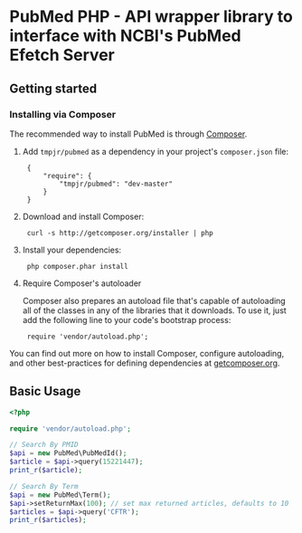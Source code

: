 PubMed PHP - API wrapper library to interface with NCBI's PubMed Efetch Server
==============================

Getting started
---------------

### Installing via Composer

The recommended way to install PubMed is through [Composer](http://getcomposer.org).

1. Add ``tmpjr/pubmed`` as a dependency in your project's ``composer.json`` file:

        {
            "require": {
                "tmpjr/pubmed": "dev-master"
            }
        }

2. Download and install Composer:

        curl -s http://getcomposer.org/installer | php

3. Install your dependencies:

        php composer.phar install

4. Require Composer's autoloader

    Composer also prepares an autoload file that's capable of autoloading all of the classes in any of the libraries that it downloads. To use it, just add the following line to your code's bootstrap process:

        require 'vendor/autoload.php';

You can find out more on how to install Composer, configure autoloading, and other best-practices for defining dependencies at [getcomposer.org](http://getcomposer.org).

Basic Usage
-----------

```php
<?php

require 'vendor/autoload.php';

// Search By PMID
$api = new PubMed\PubMedId();
$article = $api->query(15221447);
print_r($article);

// Search By Term
$api = new PubMed\Term();
$api->setReturnMax(100); // set max returned articles, defaults to 10
$articles = $api->query('CFTR');
print_r($articles);

```

